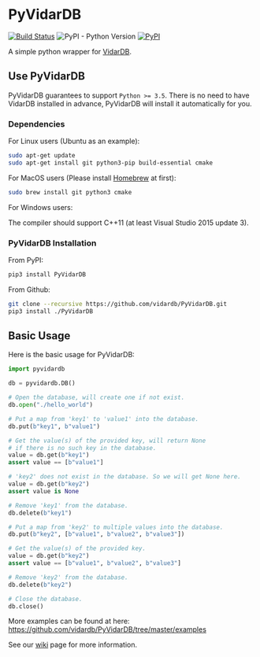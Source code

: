 # PyVidarDB

[![Build Status](https://dev.azure.com/vidardb/PyVidarDB/_apis/build/status/vidardb.PyVidarDB?branchName=master)](https://dev.azure.com/vidardb/PyVidarDB/_build/latest?definitionId=1&branchName=master)
![PyPI - Python Version](https://img.shields.io/pypi/pyversions/pyvidardb)
[![PyPI](https://img.shields.io/pypi/v/PyVidarDB.svg)](https://pypi.org/project/PyVidarDB)


A simple python wrapper for [VidarDB](https://github.com/vidardb/vidardb-engine).

## Use PyVidarDB

PyVidarDB guarantees to support `Python >= 3.5`.
There is no need to have VidarDB installed in advance, PyVidarDB will install it automatically for you.

### Dependencies

For Linux users (Ubuntu as an example):

```bash
sudo apt-get update
sudo apt-get install git python3-pip build-essential cmake
```

For MacOS users (Please install [Homebrew](https://brew.sh/) at first):

```bash
sudo brew install git python3 cmake
```

For Windows users:

The compiler should support C++11 (at least Visual Studio 2015 update 3).

### PyVidarDB Installation

From PyPI:

```bash
pip3 install PyVidarDB
```

From Github:

```bash
git clone --recursive https://github.com/vidardb/PyVidarDB.git
pip3 install ./PyVidarDB
```

## Basic Usage

Here is the basic usage for PyVidarDB:

```python
import pyvidardb

db = pyvidardb.DB()

# Open the database, will create one if not exist.
db.open("./hello_world")

# Put a map from 'key1' to 'value1' into the database.
db.put(b"key1", b"value1")

# Get the value(s) of the provided key, will return None
# if there is no such key in the database.
value = db.get(b"key1")
assert value == [b"value1"]

# 'key2' does not exist in the database. So we will get None here.
value = db.get(b"key2")
assert value is None

# Remove 'key1' from the database.
db.delete(b"key1")

# Put a map from 'key2' to multiple values into the database.
db.put(b"key2", [b"value1", b"value2", b"value3"])

# Get the value(s) of the provided key.
value = db.get(b"key2")
assert value == [b"value1", b"value2", b"value3"]

# Remove 'key2' from the database.
db.delete(b"key2")

# Close the database.
db.close()
```

More examples can be found at here: https://github.com/vidardb/PyVidarDB/tree/master/examples 

See our [wiki](https://github.com/vidardb/PyVidarDB/wiki) page for more information.
